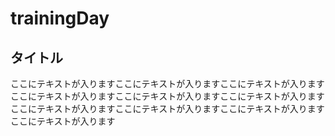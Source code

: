 # trainingDay


## タイトル

ここにテキストが入りますここにテキストが入りますここにテキストが入りますここにテキストが入りますここにテキストが入りますここにテキストが入りますここにテキストが入りますここにテキストが入りますここにテキストが入りますここにテキストが入ります